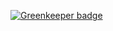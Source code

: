 
[![Greenkeeper badge](https://badges.greenkeeper.io/jwandrews/is-grunt.svg)](https://greenkeeper.io/)
